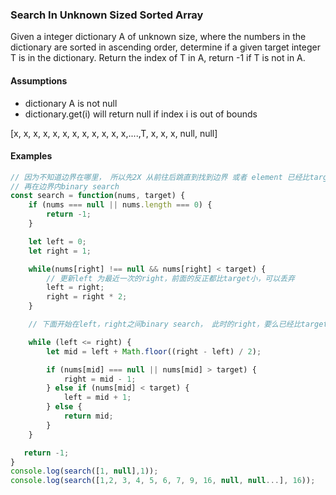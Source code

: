### Search In Unknown Sized Sorted Array

Given a integer dictionary A of unknown size, where the numbers in the dictionary are sorted in ascending order, determine if a given target integer T is in the dictionary. Return the index of T in A, return -1 if T is not in A.

#### Assumptions
- dictionary A is not null
- dictionary.get(i) will return null if index i is out of bounds

[x, x, x, x, x, x, x, x, x, x, x, x,....,T, x, x, x, null, null]

#### Examples


```js
// 因为不知道边界在哪里， 所以先2X 从前往后跳直到找到边界 或者 element 已经比target 大了
// 再在边界内binary search
const search = function(nums, target) {
    if (nums === null || nums.length === 0) {
        return -1;
    }

    let left = 0;
    let right = 1;

    while(nums[right] !== null && nums[right] < target) {
        // 更新left 为最近一次的right，前面的反正都比target小，可以丢弃
        left = right;
        right = right * 2; 
    }

    // 下面开始在left，right之间binary search， 此时的right，要么已经比target 大， 要么已经出界

    while (left <= right) {
        let mid = left + Math.floor((right - left) / 2);

        if (nums[mid] === null || nums[mid] > target) {
            right = mid - 1;
        } else if (nums[mid] < target) {
            left = mid + 1;
        } else {
            return mid;
        }
    }

   return -1;
}
console.log(search([1, null],1));
console.log(search([1,2, 3, 4, 5, 6, 7, 9, 16, null, null...], 16));


```
